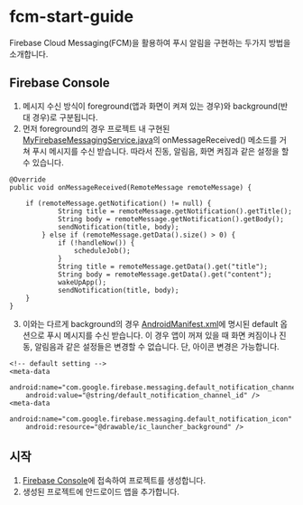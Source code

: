 # fcm-start-guide
Firebase Cloud Messaging(FCM)을 활용하여 푸시 알림을 구현하는 두가지 방법을 소개합니다.

##  Firebase Console
1. 메시지 수신 방식이 foreground(앱과 화면이 켜져 있는 경우)와 background(반대 경우)로 구분됩니다.
2. 먼저 foreground의 경우 프로젝트 내 구현된 [MyFirebaseMessagingService.java](https://github.com/rkddlsgur983/fcm-start-guide/blob/master/app/src/main/java/com/rkddlsgur983/fcm/services/MyFirebaseMessagingService.java)의 onMessageReceived() 메소드를 거쳐 푸시 메시지를 수신 받습니다.
따라서 진동, 알림음, 화면 켜짐과 같은 설정을 할 수 있습니다.
```
@Override
public void onMessageReceived(RemoteMessage remoteMessage) {

	if (remoteMessage.getNotification() != null) {
            String title = remoteMessage.getNotification().getTitle();
            String body = remoteMessage.getNotification().getBody();
            sendNotification(title, body);
        } else if (remoteMessage.getData().size() > 0) {
            if (!handleNow()) {
                scheduleJob();
            }
            String title = remoteMessage.getData().get("title");
            String body = remoteMessage.getData().get("content");
            wakeUpApp();
            sendNotification(title, body);
	}
}
```

3. 이와는 다르게 background의 경우 [AndroidManifest.xml](https://github.com/rkddlsgur983/fcm-start-guide/blob/master/app/src/main/AndroidManifest.xml)에 명시된 default 옵션으로 푸시 메시지를 수신 받습니다. 이 경우 앱이 꺼져 있을 때 화면 켜짐이나 진동, 알림음과 같은 설정들은 변경할 수 없습니다. 단, 아이콘 변경은 가능합니다.
```
<!-- default setting -->
<meta-data
    android:name="com.google.firebase.messaging.default_notification_channel_id"
    android:value="@string/default_notification_channel_id" />
<meta-data
    android:name="com.google.firebase.messaging.default_notification_icon"
    android:resource="@drawable/ic_launcher_background" />
```

## 시작
1. [Firebase Console](https://console.firebase.google.com)에 접속하여 프로젝트를 생성합니다.
2. 생성된 프로젝트에 안드로이드 앱을 추가합니다.
